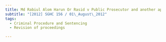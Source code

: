 ```yaml
---
title: Md Rabiul Alom Harun Or Rasid v Public Prosecutor and another appeal 
subtitle: "[2012] SGHC 156 / 01\_August\_2012"
tags:
  - Criminal Procedure and Sentencing
  - Revision of proceedings

---
```


